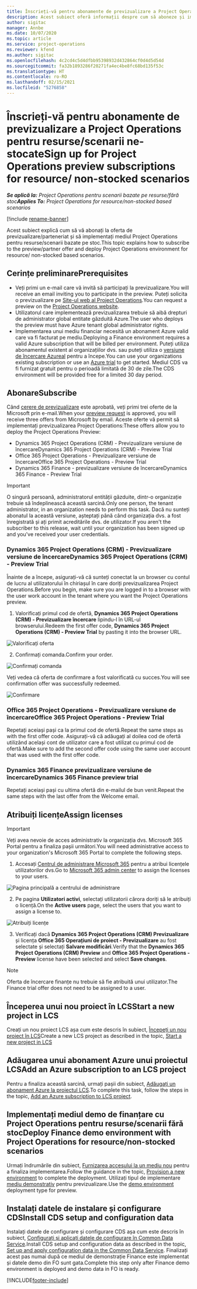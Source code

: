 ```yaml
---
title: Înscrieți-vă pentru abonamente de previzualizare a Project Operations pentru resurse/scenarii ne-stocate
description: Acest subiect oferă informații despre cum să aboneze și implementeze Project Operations pentru resurse/scenarii care nu sunt bazate pe stoc.
author: sigitac
manager: Annbe
ms.date: 10/07/2020
ms.topic: article
ms.service: project-operations
ms.reviewer: kfend
ms.author: sigitac
ms.openlocfilehash: 4c2cd4c5d4dfbb95398932d432864cf0d4d5d54d
ms.sourcegitcommit: fa32b1893286f20271fa4ec4be8fc68bd135f53c
ms.translationtype: HT
ms.contentlocale: ro-RO
ms.lasthandoff: 02/15/2021
ms.locfileid: "5276858"
---
```

# <a name="sign-up-for-project-operations-preview-subscriptions-for-resource-non-stocked-scenarios"></a><span data-ttu-id="13b81-103">Înscrieți-vă pentru abonamente de previzualizare a Project Operations pentru resurse/scenarii ne-stocate</span><span class="sxs-lookup"><span data-stu-id="13b81-103">Sign up for Project Operations preview subscriptions for resource/ non-stocked scenarios</span></span>

<span data-ttu-id="13b81-104">_**Se aplică la:** Project Operations pentru scenarii bazate pe resurse/fără stoc_</span><span class="sxs-lookup"><span data-stu-id="13b81-104">_**Applies To:** Project Operations for resource/non-stocked based scenarios_</span></span>

[!include [rename-banner](~/includes/cc-data-platform-banner.md)]

<span data-ttu-id="13b81-105">Acest subiect explică cum să vă abonați la oferta de previzualizare/parteneriat și să implementați mediul Project Operations pentru resurse/scenarii bazate pe stoc.</span><span class="sxs-lookup"><span data-stu-id="13b81-105">This topic explains how to subscribe to the preview/partner offer and deploy Project Operations environment for resource/ non-stocked based scenarios.</span></span>

## <a name="prerequisites"></a><span data-ttu-id="13b81-106">Cerințe preliminare</span><span class="sxs-lookup"><span data-stu-id="13b81-106">Prerequisites</span></span>

- <span data-ttu-id="13b81-107">Veți primi un e-mail care vă invită să participați la previzualizare.</span><span class="sxs-lookup"><span data-stu-id="13b81-107">You will receive an email inviting you to participate in the preview.</span></span> <span data-ttu-id="13b81-108">Puteți solicita o previzualizare pe [Site-ul web al Project Operations](https://dynamics.microsoft.com/en-us/project-operations/overview/).</span><span class="sxs-lookup"><span data-stu-id="13b81-108">You can request a preview on the [Project Operations website](https://dynamics.microsoft.com/en-us/project-operations/overview/).</span></span>
- <span data-ttu-id="13b81-109">Utilizatorul care implementează previzualizarea trebuie să aibă drepturi de administrator global entitate găzduită Azure.</span><span class="sxs-lookup"><span data-stu-id="13b81-109">The user who deploys the preview must have Azure tenant global administrator rights.</span></span>
- <span data-ttu-id="13b81-110">Implementarea unui mediu financiar necesită un abonament Azure valid care va fi facturat pe mediu.</span><span class="sxs-lookup"><span data-stu-id="13b81-110">Deploying a Finance environment requires a valid Azure subscription that will be billed per environment.</span></span> <span data-ttu-id="13b81-111">Puteți utiliza abonamentul existent al organizațiilor dvs. sau puteți utiliza o [versiune de încercare Azureal](https://azure.microsoft.com/en-us/free/) pentru a începe.</span><span class="sxs-lookup"><span data-stu-id="13b81-111">You can use your organizations existing subscription or use an [Azure trial](https://azure.microsoft.com/en-us/free/) to get started.</span></span> <span data-ttu-id="13b81-112">Mediul CDS va fi furnizat gratuit pentru o perioadă limitată de 30 de zile.</span><span class="sxs-lookup"><span data-stu-id="13b81-112">The CDS environment will be provided free for a limited 30 day period.</span></span>

## <a name="subscribe"></a><span data-ttu-id="13b81-113">Abonare</span><span class="sxs-lookup"><span data-stu-id="13b81-113">Subscribe</span></span>

<span data-ttu-id="13b81-114">Când [cerere de previzualizare](https://forms.office.com/FormsPro/Pages/ResponsePage.aspx?id=v4j5cvGGr0GRqy180BHbR56j8lZs0FdAvwT75_WNFyxUMkRDV1NYQU5TNjE2VjhKOVBUNVg2R0s1NC4u) este aprobată, veți primi trei oferte de la Microsoft prin e-mail.</span><span class="sxs-lookup"><span data-stu-id="13b81-114">When your [preview request](https://forms.office.com/FormsPro/Pages/ResponsePage.aspx?id=v4j5cvGGr0GRqy180BHbR56j8lZs0FdAvwT75_WNFyxUMkRDV1NYQU5TNjE2VjhKOVBUNVg2R0s1NC4u) is approved, you will receive three offers from Microsoft by email.</span></span> <span data-ttu-id="13b81-115">Aceste oferte vă permit să implementați previzualizarea Project Operations:</span><span class="sxs-lookup"><span data-stu-id="13b81-115">These offers allow you to deploy the Project Operations Preview:</span></span>

- <span data-ttu-id="13b81-116">Dynamics 365 Project Operations (CRM) - Previzualizare versiune de încercare</span><span class="sxs-lookup"><span data-stu-id="13b81-116">Dynamics 365 Project Operations (CRM) - Preview Trial</span></span>
- <span data-ttu-id="13b81-117">Office 365 Project Operations - Previzualizare versiune de încercare</span><span class="sxs-lookup"><span data-stu-id="13b81-117">Office 365 Project Operations - Preview Trial</span></span>
- <span data-ttu-id="13b81-118">Dynamics 365 Finance - previzualizare versiune de încercare</span><span class="sxs-lookup"><span data-stu-id="13b81-118">Dynamics 365 Finance - Preview Trial</span></span>

> [!IMPORTANT]
> <span data-ttu-id="13b81-119">O singură persoană, administratorul entității găzduite, dintr-o organizație trebuie să îndeplinească această sarcină.</span><span class="sxs-lookup"><span data-stu-id="13b81-119">Only one person, the tenant administrator, in an organization needs to perform this task.</span></span> <span data-ttu-id="13b81-120">Dacă nu sunteți abonatul la această versiune, așteptați până când organizația dvs. a fost înregistrată și ați primit acreditările dvs. de utilizator.</span><span class="sxs-lookup"><span data-stu-id="13b81-120">If you aren't the subscriber to this release, wait until your organization has been signed up and you've received your user credentials.</span></span>

### <a name="dynamics-365-project-operations-crm---preview-trial"></a><span data-ttu-id="13b81-121">Dynamics 365 Project Operations (CRM) - Previzualizare versiune de încercare</span><span class="sxs-lookup"><span data-stu-id="13b81-121">Dynamics 365 Project Operations (CRM) - Preview Trial</span></span> 

<span data-ttu-id="13b81-122">Înainte de a începe, asigurați-vă că sunteți conectat la un browser cu contul de lucru al utilizatorului în chiriașul în care doriți previzualizarea Project Operations.</span><span class="sxs-lookup"><span data-stu-id="13b81-122">Before you begin, make sure you are logged in to a browser with the user work account in the tenant where you want the Project Operations preview.</span></span>

1. <span data-ttu-id="13b81-123">Valorificați primul cod de ofertă, **Dynamics 365 Project Operations (CRM) - Previzualizare încercare** lipindu-l în URL-ul browserului.</span><span class="sxs-lookup"><span data-stu-id="13b81-123">Redeem the first offer code, **Dynamics 365 Project Operations (CRM) - Preview Trial** by pasting it into the browser URL.</span></span>

![Valorificați oferta](./media/16RedeemFirstOfferNew.png)

2. <span data-ttu-id="13b81-125">Confirmați comanda.</span><span class="sxs-lookup"><span data-stu-id="13b81-125">Confirm your order.</span></span>

![Confirmați comanda](./media/17ConfirmOrderNew.png)

<span data-ttu-id="13b81-127">Veți vedea că oferta de confirmare a fost valorificată cu succes.</span><span class="sxs-lookup"><span data-stu-id="13b81-127">You will see confirmation offer was successfully redeemed.</span></span>

![Confirmare](./media/18OrderConfirmationNew.png)

### <a name="office-365-project-operations---preview-trial"></a><span data-ttu-id="13b81-129">Office 365 Project Operations - Previzualizare versiune de încercare</span><span class="sxs-lookup"><span data-stu-id="13b81-129">Office 365 Project Operations - Preview Trial</span></span>

<span data-ttu-id="13b81-130">Repetați aceiași pași ca la primul cod de ofertă.</span><span class="sxs-lookup"><span data-stu-id="13b81-130">Repeat the same steps as with the first offer code.</span></span> <span data-ttu-id="13b81-131">Asigurați-vă că adăugați al doilea cod de ofertă utilizând același cont de utilizator care a fost utilizat cu primul cod de ofertă.</span><span class="sxs-lookup"><span data-stu-id="13b81-131">Make sure to add the second offer code using the same user account that was used with the first offer code.</span></span>

### <a name="dynamics-365-finance-preview-trial"></a><span data-ttu-id="13b81-132">Dynamics 365 Finance previzualizare versiune de încercare</span><span class="sxs-lookup"><span data-stu-id="13b81-132">Dynamics 365 Finance preview trial</span></span>

<span data-ttu-id="13b81-133">Repetați aceiași pași cu ultima ofertă din e-mailul de bun venit.</span><span class="sxs-lookup"><span data-stu-id="13b81-133">Repeat the same steps with the last offer from the Welcome email.</span></span>

## <a name="assign-licenses"></a><span data-ttu-id="13b81-134">Atribuiți licențe</span><span class="sxs-lookup"><span data-stu-id="13b81-134">Assign licenses</span></span>

> [!IMPORTANT]
> <span data-ttu-id="13b81-135">Veți avea nevoie de acces administrativ la organizația dvs. Microsoft 365 Portal pentru a finaliza pașii următori.</span><span class="sxs-lookup"><span data-stu-id="13b81-135">You will need administrative access to your organization's Microsoft 365 Portal to complete the following steps.</span></span>

1. <span data-ttu-id="13b81-136">Accesați [Centrul de administrare Microsoft 365](https://portal.office.com/) pentru a atribui licențele utilizatorilor dvs.</span><span class="sxs-lookup"><span data-stu-id="13b81-136">Go to [Microsoft 365 admin center](https://portal.office.com/) to assign the licenses to your users.</span></span>

![Pagina principală a centrului de administrare](./media/14AdminPortal.png)

2. <span data-ttu-id="13b81-138">Pe pagina **Utilizatori activi**, selectați utilizatorii cărora doriți să le atribuiți o licență.</span><span class="sxs-lookup"><span data-stu-id="13b81-138">On the **Active users** page, select the users that you want to assign a license to.</span></span>

![Atribuiți licențe](./media/15AssignLicenses.png)

3. <span data-ttu-id="13b81-140">Verificați dacă **Dynamics 365 Project Operations (CRM) Previzualizare** și licența **Office 365 Operațiuni de proiect - Previzualizare** au fost selectate și selectați **Salvare modificări**.</span><span class="sxs-lookup"><span data-stu-id="13b81-140">Verify that the **Dynamics 365 Project Operations (CRM) Preview** and **Office 365 Project Operations - Preview** license have been selected and select **Save changes**.</span></span>

> [!NOTE]
> <span data-ttu-id="13b81-141">Oferta de încercare finanțe nu trebuie să fie atribuită unui utilizator.</span><span class="sxs-lookup"><span data-stu-id="13b81-141">The Finance trial offer does not need to be assigned to a user.</span></span>

## <a name="start-a-new-project-in-lcs"></a><span data-ttu-id="13b81-142">Începerea unui nou proiect în LCS</span><span class="sxs-lookup"><span data-stu-id="13b81-142">Start a new project in LCS</span></span>

<span data-ttu-id="13b81-143">Creați un nou proiect LCS așa cum este descris în subiect, [Începeți un nou proiect în LCS](create-lcs-project.md)</span><span class="sxs-lookup"><span data-stu-id="13b81-143">Create a new LCS project as described in the topic, [Start a new project in LCS](create-lcs-project.md)</span></span>

## <a name="add-an-azure-subscription-to-an-lcs-project"></a><span data-ttu-id="13b81-144">Adăugarea unui abonament Azure unui proiectul LCS</span><span class="sxs-lookup"><span data-stu-id="13b81-144">Add an Azure subscription to an LCS project</span></span>

<span data-ttu-id="13b81-145">Pentru a finaliza această sarcină, urmați pașii din subiect, [Adăugați un abonament Azure la proiectul LCS](resource-add-azure-subscription-lcs-project.md).</span><span class="sxs-lookup"><span data-stu-id="13b81-145">To complete this task, follow the steps in the topic, [Add an Azure subscription to LCS project](resource-add-azure-subscription-lcs-project.md).</span></span>

## <a name="deploy-finance-demo-environment-with-project-operations-for-resourcenon-stocked-scenarios"></a><span data-ttu-id="13b81-146">Implementați mediul demo de finanțare cu Project Operations pentru resurse/scenarii fără stoc</span><span class="sxs-lookup"><span data-stu-id="13b81-146">Deploy Finance demo environment with Project Operations for resource/non-stocked scenarios</span></span>

<span data-ttu-id="13b81-147">Urmați îndrumările din subiect, [Furnizarea accesului la un mediu nou](resource-provision-new-environment.md) pentru a finaliza implementarea.</span><span class="sxs-lookup"><span data-stu-id="13b81-147">Follow the guidance in the topic, [Provision a new environment](resource-provision-new-environment.md) to complete the deployment.</span></span> <span data-ttu-id="13b81-148">Utilizați tipul de implementare [mediu demonstrativ](https://docs.microsoft.com/dynamics365/fin-ops-core/dev-itpro/deployment/deploy-demo-environment) pentru previzualizare.</span><span class="sxs-lookup"><span data-stu-id="13b81-148">Use the [demo environment](https://docs.microsoft.com/dynamics365/fin-ops-core/dev-itpro/deployment/deploy-demo-environment) deployment type for preview.</span></span> 

## <a name="install-cds-setup-and-configuration-data"></a><span data-ttu-id="13b81-149">Instalați datele de instalare și configurare CDS</span><span class="sxs-lookup"><span data-stu-id="13b81-149">Install CDS setup and configuration data</span></span>

<span data-ttu-id="13b81-150">Instalați datele de configurare și configurare CDS așa cum este descris în subiect, [Configurați și aplicați datele de configurare în Common Data Service](resource-apply-pro-setup-config-data.md).</span><span class="sxs-lookup"><span data-stu-id="13b81-150">Install CDS setup and configuration data as described in the topic, [Set up and apply configuration data in the Common Data Service](resource-apply-pro-setup-config-data.md).</span></span>
<span data-ttu-id="13b81-151">Finalizați acest pas numai după ce mediul de demonstrație Finance este implementat și datele demo din FO sunt gata.</span><span class="sxs-lookup"><span data-stu-id="13b81-151">Complete this step only after Finance demo environment is deployed and demo data in FO is ready.</span></span>


[!INCLUDE[footer-include](../includes/footer-banner.md)]